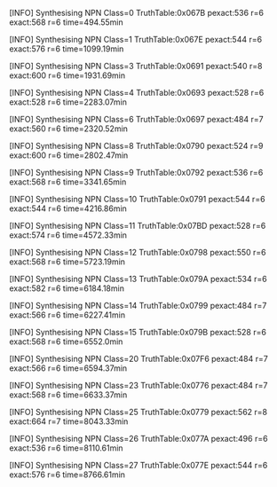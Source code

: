 [INFO] Synthesising NPN Class=0 TruthTable:0x067B pexact:536 r=6 exact:568 r=6 time=494.55min 

[INFO] Synthesising NPN Class=1 TruthTable:0x067E pexact:544 r=6 exact:576 r=6 time=1099.19min 

[INFO] Synthesising NPN Class=3 TruthTable:0x0691 pexact:540 r=8 exact:600 r=6 time=1931.69min 

[INFO] Synthesising NPN Class=4 TruthTable:0x0693 pexact:528 r=6 exact:528 r=6 time=2283.07min 

[INFO] Synthesising NPN Class=6 TruthTable:0x0697 pexact:484 r=7 exact:560 r=6 time=2320.52min 

[INFO] Synthesising NPN Class=8 TruthTable:0x0790 pexact:524 r=9 exact:600 r=6 time=2802.47min 

[INFO] Synthesising NPN Class=9 TruthTable:0x0792 pexact:536 r=6 exact:568 r=6 time=3341.65min 

[INFO] Synthesising NPN Class=10 TruthTable:0x0791 pexact:544 r=6 exact:544 r=6 time=4216.86min 

[INFO] Synthesising NPN Class=11 TruthTable:0x07BD pexact:528 r=6 exact:574 r=6 time=4572.33min 

[INFO] Synthesising NPN Class=12 TruthTable:0x0798 pexact:550 r=6 exact:568 r=6 time=5723.19min 

[INFO] Synthesising NPN Class=13 TruthTable:0x079A pexact:534 r=6 exact:582 r=6 time=6184.18min 

[INFO] Synthesising NPN Class=14 TruthTable:0x0799 pexact:484 r=7 exact:566 r=6 time=6227.41min 

[INFO] Synthesising NPN Class=15 TruthTable:0x079B pexact:528 r=6 exact:568 r=6 time=6552.0min 

[INFO] Synthesising NPN Class=20 TruthTable:0x07F6 pexact:484 r=7 exact:566 r=6 time=6594.37min 

[INFO] Synthesising NPN Class=23 TruthTable:0x0776 pexact:484 r=7 exact:568 r=6 time=6633.37min 

[INFO] Synthesising NPN Class=25 TruthTable:0x0779 pexact:562 r=8 exact:664 r=7 time=8043.33min 

[INFO] Synthesising NPN Class=26 TruthTable:0x077A pexact:496 r=6 exact:536 r=6 time=8110.61min 

[INFO] Synthesising NPN Class=27 TruthTable:0x077E pexact:544 r=6 exact:576 r=6 time=8766.61min 

